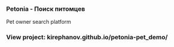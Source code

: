 ### Petonia - Поиск питомцев
Pet owner search platform

### View project: kirephanov.github.io/petonia-pet_demo/
